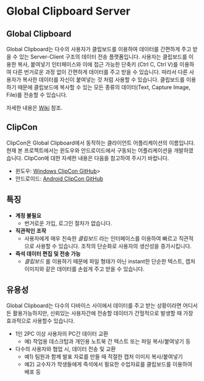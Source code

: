 # Global Clipboard Server

## Global Clipboard
Global Clipboard는 다수의 사용자가 클립보드를 이용하여 데이터를 간편하게 주고 받을 수 있는 Server-Client
구조의 데이터 전송 플랫폼입니다. 사용자는 클립보드를 이용한 복사, 붙여넣기 인터페이스와 이에 접근 가능한 단축키 (Ctrl C, Ctrl V)를 이용하여 다른 번거로운 과정 없이 간편하게 데이터를 주고 받을 수 있습니다. 따라서 다른 사용자가 복사한 데이터를 자신이 붙여넣는 것 처럼 사용할 수 있습니다. 클립보드를 이용하기 때문에 클립보드에 복사할 수 있는 모든 종류의 데이터(Text, Capture Image, File)를 전송할 수 있습니다.

자세한 내용은 [Wiki](https://github.com/Team-Sprout/Clipcon-Server.wiki) 참조.


## ClipCon
ClipCon은 Global Clipboard에서 동작하는 클라이언트 어플리케이션의 이름입니다. 현재 본 프로젝트에서는 윈도우와 안드로이드에서 구동되는 어플리케이션을 개발하였습니다. ClipCon에 대한 자세한 내용은 다음을 참고하여 주시기 바랍니다.
* 윈도우: [Windows ClipCon GitHub](https://github.com/team-sprout/clipcon-client)>
* 안드로이드: [Android ClipCon GitHub](https://github.com/team-sprout/clipcon-AndroidClient)

## 특징
* **계정 불필요**
  -  번거로운 가입, 로그인 절차가 없습니다.
* **직관적인 조작**
  - 사용자에게 매우 친숙한 *클립보드* 라는 인터페이스를 이용하여 빠르고 직관적으로 사용할 수 있습니다. 조작의 단순화로 사용자의 생산성을 증가시킵니다.
* **즉석 데이터 편집 및 전송 가능**
  - *클립보드* 를 이용하기 때문에 파일 형태가 아닌 instant한 단순한 텍스트, 캡처 이미지와 같은 데이터를 손쉽게 주고 받을 수 있습니다.

## 유용성
Global Clipboard는 다수의 다바이스 사이에서 데이터를 주고 받는 상황이라면 어디서든 활용가능하지만, 신뢰있는 사용자간에 전송할 데이터가 간헐적으로 발생할 때 가장 효과적으로 사용할수 있습니다.
* 1인 2PC 이상 사용자의 PC간 데이터 교환
  * 예) 작업용 데스크탑과 개인용 노트북 간 텍스트 또는 파일 복사/붙여넣기 등
* 다수의 사용자와 협업 시, 데이터 전송 및 교환
  * 예1) 팀원과 함께 발표 자료를 만들 때 적절한 캡처 이미지 복사/붙여넣기
  * 예2) 교수자가 학생들에게 즉석에서 필요한 수업자료를 클립보드를 이용하여 배포 등
